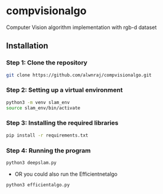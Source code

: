 # compvisionalgo

Computer Vision algorithm implementation with rgb-d dataset

## Installation

### Step 1: Clone the repository

```bash
git clone https://github.com/alwnraj/compvisionalgo.git
```

### Step 2: Setting up a virtual environment

```bash
python3 -m venv slam_env
source slam_env/bin/activate
```

### Step 3: Installing the required libraries

```bash
pip install -r requirements.txt
```

### Step 4: Running the program

```bash
python3 deepslam.py
```

- OR you could also run the Efficientnetalgo

```bash
python3 efficientalgo.py
```
